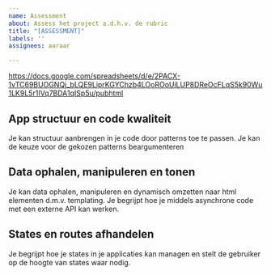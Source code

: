 ```yaml
---
name: Assessment
about: Assess het project a.d.h.v. de rubric
title: "[ASSESSMENT]"
labels: ''
assignees: aaraar

---
```


https://docs.google.com/spreadsheets/d/e/2PACX-1vTC69BUOGNQj_bLQE9LiprKGYChzb4LOoROoUiLUP8DReOcFLqS5k90Wu1LK9L5r1IVq7BDA1qISp5u/pubhtml

## App structuur en code kwaliteit
Je kan structuur aanbrengen in je code door patterns toe te passen. Je kan de keuze voor de gekozen patterns beargumenteren

## Data ophalen, manipuleren en tonen
Je kan data ophalen, manipuleren en dynamisch omzetten naar html elementen d.m.v. templating. Je begrijpt hoe je middels asynchrone code met een externe API kan werken.

## States en routes afhandelen
Je begrijpt hoe je states in je applicaties kan managen en stelt de gebruiker op de hoogte van states waar nodig.
